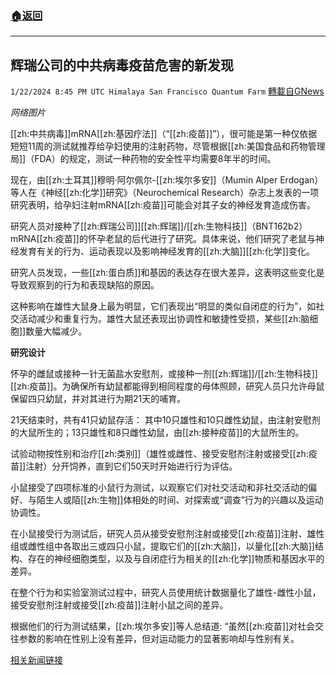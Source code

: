 ###  [:house:返回](README.md)
---


## 辉瑞公司的中共病毒疫苗危害的新发现
`1/22/2024 8:45 PM UTC Himalaya San Francisco Quantum Farm` [轉載自GNews](https://gnews.org/articles/2243251)

*网络图片*

[[zh:中共病毒]]mRNA[[zh:基因疗法]]（“[[zh:疫苗]]”），很可能是第一种仅依据短短11周的测试就推荐给孕妇使用的注射药物，尽管根据[[zh:美国食品和药物管理局]]（FDA）的规定，测试一种药物的安全性平均需要8年半的时间。

现在，由[[zh:土耳其]]穆明·阿尔佩尔-[[zh:埃尔多安]]（Mumin Alper Erdogan）等人在《神经[[zh:化学]]研究》（Neurochemical Research）杂志上发表的一项研究表明，给孕妇注射mRNA[[zh:疫苗]]可能会对其子女的神经发育造成伤害。

研究人员对接种了[[zh:辉瑞公司]][[zh:辉瑞]]/[[zh:生物科技]]（BNT162b2）mRNA[[zh:疫苗]]的怀孕老鼠的后代进行了研究。具体来说，他们研究了老鼠与神经发育有关的行为、运动表现以及影响神经发育的[[zh:大脑]][[zh:化学]]变化。

研究人员发现，一些[[zh:蛋白质]]和基因的表达存在很大差异，这表明这些变化是导致观察到的行为和表现缺陷的原因。

这种影响在雄性大鼠身上最为明显，它们表现出“明显的类似自闭症的行为”，如社交活动减少和重复行为。雄性大鼠还表现出协调性和敏捷性受损，某些[[zh:脑细胞]]数量大幅减少。

**研究设计**

怀孕的雌鼠或接种一针无菌盐水安慰剂，或接种一剂[[zh:辉瑞]]/[[zh:生物科技]][[zh:疫苗]]。为确保所有幼鼠都能得到相同程度的母体照顾，研究人员只允许母鼠保留四只幼鼠，并对其进行为期21天的哺育。

21天结束时，共有41只幼鼠存活： 其中10只雄性和10只雌性幼鼠，由注射安慰剂的大鼠所生的；13只雄性和8只雌性幼鼠，由[[zh:接种疫苗]]的大鼠所生的。

试验动物按性别和治疗[[zh:类别]]（雄性或雌性、接受安慰剂注射或接受[[zh:疫苗]]注射）分开饲养，直到它们50天时开始进行行为评估。

小鼠接受了四项标准的小鼠行为测试，以观察它们对社交活动和非社交活动的偏好、与陌生人或陌[[zh:生物]]体相处的时间、对探索或“调查”行为的兴趣以及运动协调性。

在小鼠接受行为测试后，研究人员从接受安慰剂注射或接受[[zh:疫苗]]注射、雄性组或雌性组中各取出三或四只小鼠，提取它们的[[zh:大脑]]，以量化[[zh:大脑]]结构、存在的神经细胞类型，以及与自闭症行为相关的[[zh:化学]]物质和基因水平的差异。

在整个行为和实验室测试过程中，研究人员使用统计数据量化了雄性-雌性小鼠，接受安慰剂注射或接受[[zh:疫苗]]注射小鼠之间的差异。

根据他们的行为测试结果，[[zh:埃尔多安]]等人总结道: “虽然[[zh:疫苗]]对社会交往参数的影响在性别上没有差异，但对运动能力的显著影响却与性别有关。

[相关新闻链接](https://childrenshealthdefense.org/defender/pfizer-covid-vaccine-autism-behaviors-pregnant-rats/)
